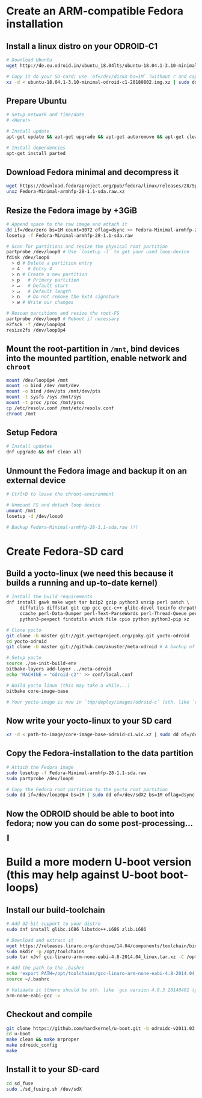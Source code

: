 # Create an ARM-compatible Fedora installation

## Install a linux distro on your ODROID-C1
```sh
# Download Ubuntu
wget http://de.eu.odroid.in/ubuntu_18.04lts/ubuntu-18.04.1-3.10-minimal-odroid-c1-20180802.img.xz

# Copy it do your SD-card; use `of=/dev/diskX bs=1M` (without r and capital M) for non-macOS
xz -d < ubuntu-18.04.1-3.10-minimal-odroid-c1-20180802.img.xz | sudo dd of=/dev/rdiskX bs=1m
```

## Prepare Ubuntu
```sh
# Setup network and time/date
# <Here!>

# Install update
apt-get update && apt-get upgrade && apt-get autoremove && apt-get clean

# Install dependencies
apt-get install parted
```

## Download Fedora minimal and decompress it
```sh
wget https://download.fedoraproject.org/pub/fedora/linux/releases/28/Spins/armhfp/images/Fedora-Minimal-armhfp-28-1.1-sda.raw.xz
unxz Fedora-Minimal-armhfp-28-1.1-sda.raw.xz
```

## Resize the Fedora image by +3GiB
```sh
# Append space to the raw image and attach it
dd if=/dev/zero bs=1M count=3072 oflag=dsync >> Fedora-Minimal-armhfp-28-1.1-sda.raw
losetup -f Fedora-Minimal-armhfp-28-1.1-sda.raw

# Scan for partitions and resize the physical root partition
partprobe /dev/loop0 # Use `losetup -l` to get your used loop-device
fdisk /dev/loop0
  > d # Delete a partition entry
  > 4   # Entry 4
  > n # Create a new partition
  > p   # Primary partition
  > ↵   # Default start
  > ↵   # Default length
  > n   # Do not remove the Ext4 signature
  > w # Write our changes

# Rescan partitions and resize the root-FS
partprobe /dev/loop0 # Reboot if necessary
e2fsck -f /dev/loop0p4
resize2fs /dev/loop0p4
```

## Mount the root-partition in `/mnt`, bind devices into the mounted partition, enable network and `chroot`
```sh
mount /dev/loop0p4 /mnt
mount -o bind /dev /mnt/dev
mount -o bind /dev/pts /mnt/dev/pts
mount -t sysfs /sys /mnt/sys
mount -t proc /proc /mnt/proc
cp /etc/resolv.conf /mnt/etc/resolv.conf
chroot /mnt
```

## Setup Fedora
```sh
# Install updates
dnf upgrade && dnf clean all
```

## Unmount the Fedora image and backup it on an external device
```sh
# Ctrl+D to leave the chroot-environment

# Unmount FS and detach loop device
umount /mnt
losetup -d /dev/loop0

# Backup Fedora-Minimal-armhfp-28-1.1-sda.raw !!!
```


# Create Fedora-SD card

## Build a yocto-linux (we need this because it builds a running and up-to-date kernel)
```sh
# Install the build requirements
dnf install gawk make wget tar bzip2 gzip python3 unzip perl patch \
     diffutils diffstat git cpp gcc gcc-c++ glibc-devel texinfo chrpath \
     ccache perl-Data-Dumper perl-Text-ParseWords perl-Thread-Queue perl-bignum socat \
     python3-pexpect findutils which file cpio python python3-pip xz

# Clone yocto
git clone -b master git://git.yoctoproject.org/poky.git yocto-odroid
cd yocto-odroid
git clone -b master git://github.com/akuster/meta-odroid # A backup of this repo can be found under git://github.com/KizzyCode/meta-odroid.git

# Setup yocto
source ./oe-init-build-env
bitbake-layers add-layer ../meta-odroid
echo 'MACHINE = "odroid-c2"' >> conf/local.conf

# Build yocto linux (this may take a while...)
bitbake core-image-base

# Your yocto-image is now in `tmp/deploy/images/odroid-c` (sth. like `core-image-base-odroid-c1.wic.xz`)
```

## Now write your yocto-linux to your SD card
```sh
xz -d < path-to-image/core-image-base-odroid-c1.wic.xz | sudo dd of=/dev/sdX bs=1M oflag=dsync
```

## Copy the Fedora-installation to the data partition
```sh
# Attach the Fedora image
sudo losetup -f Fedora-Minimal-armhfp-28-1.1-sda.raw
sudo partprobe /dev/loop0

# Copy the Fedora root partition to the yocto root partition
sudo dd if=/dev/loop0p4 bs=1M | sudo dd of=/dev/sdX2 bs=1M oflag=dsync
```

## Now the ODROID should be able to boot into fedora; now you can do some post-processing...
🎉


# Build a more modern U-boot version (this may help against U-boot boot-loops)

## Install our build-toolchain
```sh
# Add 32-bit support to your distro
sudo dnf install glibc.i686 libstdc++.i686 zlib.i686

# Download and extract it
wget https://releases.linaro.org/archive/14.04/components/toolchain/binaries/gcc-linaro-arm-none-eabi-4.8-2014.04_linux.tar.xz
sudo mkdir -p /opt/toolchains
sudo tar xJvf gcc-linaro-arm-none-eabi-4.8-2014.04_linux.tar.xz -C /opt/toolchains/

# Add the path to the .bashrc
echo 'export PATH=/opt/toolchains/gcc-linaro-arm-none-eabi-4.8-2014.04_linux/bin:$PATH' >> $HOME/.bashrc
source ~/.bashrc

# Validate it (there should be sth. like `gcc version 4.8.3 20140401 (prerelease)` in the last line)
arm-none-eabi-gcc -v
```

## Checkout and compile
```sh
git clone https://github.com/hardkernel/u-boot.git -b odroidc-v2011.03
cd u-boot
make clean && make mrproper
make odroidc_config
make
```

## Install it to your SD-card
```sh
cd sd_fuse
sudo ./sd_fusing.sh /dev/sdX
```
